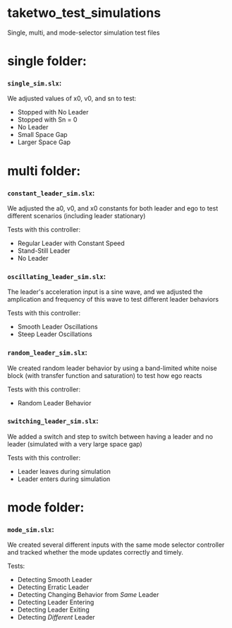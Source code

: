 # taketwo_test_simulations
Single, multi, and mode-selector simulation test files

# single folder:
### `single_sim.slx`:
We adjusted values of x0, v0, and sn to test:
* Stopped with No Leader
* Stopped with Sn = 0
* No Leader
* Small Space Gap
* Larger Space Gap

# multi folder:
### `constant_leader_sim.slx`: 
We adjusted the a0, v0, and x0 constants for both leader and ego to test different scenarios (including leader stationary)
  
Tests with this controller:
* Regular Leader with Constant Speed
* Stand-Still Leader
* No Leader

### `oscillating_leader_sim.slx`: 
The leader's acceleration input is a sine wave, and we adjusted the amplication and frequency of this wave to test different leader behaviors

Tests with this controller:
* Smooth Leader Oscillations
* Steep Leader Oscillations
  

### `random_leader_sim.slx`:
We created random leader behavior by using a band-limited white noise block (with transfer function and saturation) to test how ego reacts

Tests with this controller:
* Random Leader Behavior


### `switching_leader_sim.slx`:
We added a switch and step to switch between having a leader and no leader (simulated with a very large space gap)

Tests with this controller:
* Leader leaves during simulation
* Leader enters during simulation

# mode folder:

### `mode_sim.slx`:
We created several different inputs with the same mode selector controller and tracked whether the mode updates correctly and timely.

Tests:
* Detecting Smooth Leader
* Detecting Erratic Leader
* Detecting Changing Behavior from *Same* Leader
* Detecting Leader Entering
* Detecting Leader Exiting
* Detecting *Different* Leader


